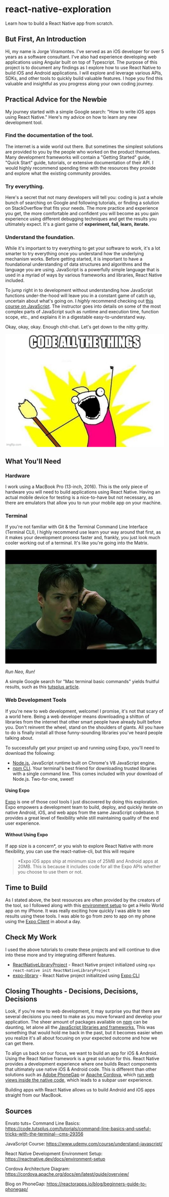 # react-native-exploration
Learn how to build a React Native app from scratch.

## But First, An Introduction
Hi, my name is Jorge Viramontes. I've served as an iOS developer for over 5 years as a software consultant. I've also had experience developing web applications using Angular built on top of Typescript. The purpose of this project is to document any findings as I explore how to use React Native to build iOS and Android applications. I will explore and leverage various APIs, SDKs, and other tools to quickly build valuable features. I hope you find this valuable and insightful as you progress along your own coding journey.

## Practical Advice for the Newbie

My journey started with a simple Google search: "How to write iOS apps using React Native." Here's my advice on how to learn any new development tool.

### **Find the documentation of the tool.** 
The internet is a wide world out there. But sometimes the simplest solutions are provided to you by the people who worked on the product themselves. Many development frameworks will contain a "Getting Started" guide, "Quick Start" guide, tutorials, or extensive documentation of their API. I would highly recommend spending time with the resources they provide and explore what the existing community provides. 

### **Try everything.** 
Here's a secret that not many developers will tell you: coding is just a whole bunch of searching on Google and following tutorials, or finding a solution on StackOverflow that fits your needs. The more practice and experience you get, the more comfortable and confident you will become as you gain experience using different debugging techniques and get the results you ultimately expect. It's a giant game of **experiment, fail, learn, iterate.** 

### **Understand the foundation.** 
While it's important to try everything to get your software to work, it's a lot smarter to try everything once you understand how the underlying mechanism works. Before getting started, it is important to have a foundational understanding of data structures and algorithms and the language you are using. JavaScript is a powerfully simple language that is used in a myriad of ways by various frameworks and libraries, React Native included. 

To jump right in to development without understanding how JavaScript functions under-the-hood will leave you in a constant game of catch up, uncertain about what's going on. I _highly_ recommend checking out [this course on JavaScript](https://www.udemy.com/course/understand-javascript/). The instructor goes into details on some of the most complex parts of JavaScript such as runtime and execution time, function scope, etc., and explains it in a digestable easy-to-understand way.

Okay, okay, okay. Enough chit-chat. Let's get down to the nitty gritty.

![Code all the things](/assets/code-all-the-things.jpg)

## What You'll Need

### **Hardware** 
I work using a MacBook Pro (13-inch, 2016). This is the only piece of hardware you will need to build applications using React Native. Having an actual mobile device for testing is a nice-to-have but not necessary, as there are emulators that allow you to run your mobile app on your machine. 

### **Terminal** 
If you're not familiar with Git & the Terminal Command Line Interface (Terminal CLI), I highly recommend use learn your way around that first, as it makes your development process faster and, frankly, you just look much cooler working out of a terminal. It's like you're going into the Matrix. 

![Run, Neo, Run!](/assets/run-neo-run.jpg)

_Run Neo, Run!_

A simple Google search for "Mac terminal basic commands" yields fruitful results, such as this [tutsplus article](https://code.tutsplus.com/tutorials/command-line-basics-and-useful-tricks-with-the-terminal--cms-29356).

### **Web Development Tools**
If you're new to web development, welcome! I promise, it's not that scary of a world here. Being a web developer means downloading a shitton of libraries from the internet that other smart people have already built before you. Don't reinvent the wheel, stand on the shoulders of giants. All you have to do is finally install all those funny-sounding libraries you've heard people talking about.

To successfully get your project up and running using Expo, you'll need to download the following:
 * [Node.js.](https://nodejs.org/en/) JavaScript runtime built on Chrome's V8 JavaScript engine. 
 * [npm CLI](https://www.npmjs.com/get-npm). Your terminal's best friend for downloading trusted libraries with a single command line. This comes included with your download of Node.js. Two-for-one, sweet!

#### Using Expo
[Expo](https://expo.io/) is one of those cool tools I just discovered by doing this exploration. Expo empowers a development team to build, deploy, and quickly iterate on native Android, iOS, and web apps from the same JavaScript codebase. It provides a great level of flexibility while still maintaining quality of the end user experience. 

#### Without Using Expo
If app size is a concern*, or you wish to explore React Native with more flexibility, you can use the react-native-cli, but this will require 

> *Expo iOS apps ship at minimum size of 25MB and Android apps at 20MB. This is because it includes code for all the Expo APIs whether you choose to use them or not. 

## Time to Build
As I stated above, the best resources are often provided by the creators of the tool, so I followed along with this [environment setup](https://reactnative.dev/docs/environment-setup) to get a Hello World app on my iPhone. It was really exciting how quickly I was able to see results using these tools. I was able to go from zero to app on my phone using the [Expo Client](https://expo.io/tools#client) in about a day. 

## Check My Work
I used the above tutorials to create these projects and will continue to dive into these more and try integrating different features.

- [ReactNativeLibraryProject](https://github.com/jvmontes/ReactNativeLibraryProject) - React Native project initialized using `npx react-native init ReactNativeLibraryProject` 
- [expo-library](https://github.com/jvmontes/expo-library) - React Native project initialitzed using [Expo CLI](https://expo.io/tools#cli)

## **Closing Thoughts - Decisions, Decisions, Decisions**
Look, if you're new to web development, it may surprise you that there are several decisions you need to make as you move forward and develop your application. The sheer amount of packages available on [npm](https://www.npmjs.com/) can be daunting, let alone all the [JavaScript libraries and frameworks.](https://en.wikipedia.org/wiki/List_of_JavaScript_libraries)
This was something that would hold me back in the past, but it becomes easier when you realize it's all about focusing on your expected outcome and how we can get there.

To align us back on our focus, we want to build an app for iOS & Android. Using the React Native framework is a great solution for this. React Native provides a development experience where one builds React components that ultimately use native iOS & Android code. This is different than other solutions such as [Adobe PhoneGap](https://phonegap.com/) or [Apache Cordova](https://cordova.apache.org/), which [run web views inside the native code](https://cordova.apache.org/docs/en/latest/guide/overview/), which leads to a subpar user experience. 

Building apps with React Native allows us to build Android and iOS apps straight from our MacBook. 

## Sources

Envato tuts+ Command Line Basics: https://code.tutsplus.com/tutorials/command-line-basics-and-useful-tricks-with-the-terminal--cms-29356

JavaScript Course: https://www.udemy.com/course/understand-javascript/

React Native Development Environment Setup: https://reactnative.dev/docs/environment-setup

Cordova Architecture Diagram: https://cordova.apache.org/docs/en/latest/guide/overview/

Blog on PhoneGap: https://reactorapps.io/blog/beginners-guide-to-phonegap/
